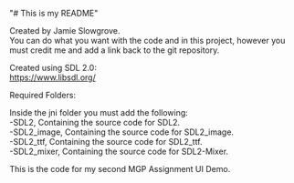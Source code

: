 "# This is my README"  
  
Created by Jamie Slowgrove.  
You can do what you want with the code and in this project, however you must credit me and add a link back to the git repository.  
  
Created using SDL 2.0:  
https://www.libsdl.org/  
  
Required Folders:  
  
Inside the jni folder you must add the following:  
-SDL2, Containing the source code for SDL2.  
-SDL2_image, Containing the source code for SDL2_image.  
-SDL2_ttf, Containing the source code for SDL2_ttf.  
-SDL2_mixer, Containing the source code for SDL2-Mixer.  
  
This is the code for my second MGP Assignment UI Demo.  